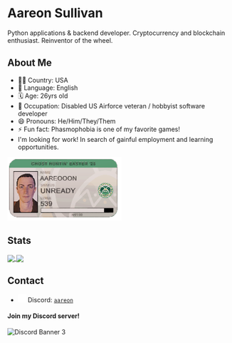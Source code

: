 # Aareon Sullivan
Python applications & backend developer. Cryptocurrency and blockchain enthusiast. Reinventor of the wheel.

## About Me
- 🏳️‍🌈 Country: USA
- 💬 Language: English
- 🗓️ Age: 26yrs old
- 💼 Occupation: Disabled US Airforce veteran / hobbyist software developer
- 😄 Pronouns: He/Him/They/Them
- ⚡ Fun fact: Phasmophobia is one of my favorite games!
- I'm looking for work! In search of gainful employment and learning opportunities.

<img
  src="./Phasmophobia_player_card.png"
  alt="Aareoon's Phasmophobia Player Card"
  title="Like, for real one of my favs!"
  style="display: inline-block; margin: 0 auto; max-width: 300px">

## Stats
<a href="https://github.com/anuraghazra/github-readme-stats">
  <img align="center" src="https://github-readme-stats.vercel.app/api/top-langs/?username=aareon&theme=radical&show_icons=true" />
</a>
<a href="https://github.com/anuraghazra/github-readme-stats">
  <img align="center" src="https://github-readme-stats.vercel.app/api?username=Aareon&theme=radical&show_icons=true" />
</a>

## Contact
- <img width=18 src="./discord.png"> Discord: [`aareon`](https://discord.com/users/94240587108065280)

#### Join my Discord server!
![Discord Banner 3](https://discordapp.com/api/guilds/564568877724467234/widget.png?style=banner3)
